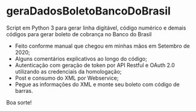 # geraDadosBoletoBancoDoBrasil
Script em Python 3 para gerar linha digitável, código numérico e demais códigos para gerar boleto de cobrança no Banco do Brasil


- Feito conforme manual que chegou em minhas mãos em Setembro de 2020;
- Alguns comentários explicativos ao longo do código;
- Autenticação com geração de token por API Restful e OAuth 2.0 utilizando as credenciais da homologação;
- Post e consumo do XML por Webservice;
- Pegue as informações do XML e monte seu boleto com código de barras.


Boa sorte!
